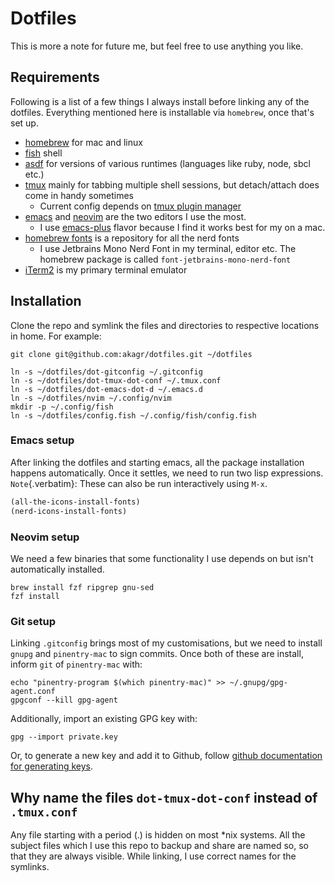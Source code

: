 # Dotfiles

This is more a note for future me, but feel free to use anything you
like.

## Requirements

Following is a list of a few things I always install before linking any
of the dotfiles. Everything mentioned here is installable via
`homebrew`, once that's set up.

- [homebrew](https://brew.sh/) for mac and linux
- [fish](https://fishshell.com/) shell
- [asdf](https://asdf-vm.com/) for versions of various runtimes (languages like ruby, node, sbcl etc.)
- [tmux](https://github.com/tmux/tmux/wiki) mainly for tabbing multiple shell sessions, but detach/attach does come in handy sometimes
  - Current config depends on [tmux plugin manager](https://github.com/tmux-plugins/tpm)
- [emacs](https://www.gnu.org/software/emacs/) and [neovim](https://neovim.io/) are the two editors I use the most.
  - I use [emacs-plus](https://github.com/d12frosted/homebrew-emacs-plus) flavor because I find it works best for my on a mac.
- [homebrew fonts](https://github.com/Homebrew/homebrew-cask-fonts) is a repository for all the nerd fonts
  - I use Jetbrains Mono Nerd Font in my terminal, editor etc. The homebrew package is called `font-jetbrains-mono-nerd-font`
- [iTerm2](https://iterm2.com) is my primary terminal emulator


## Installation

Clone the repo and symlink the files and directories to respective
locations in home. For example:

```fish
git clone git@github.com:akagr/dotfiles.git ~/dotfiles

ln -s ~/dotfiles/dot-gitconfig ~/.gitconfig
ln -s ~/dotfiles/dot-tmux-dot-conf ~/.tmux.conf
ln -s ~/dotfiles/dot-emacs-dot-d ~/.emacs.d
ln -s ~/dotfiles/nvim ~/.config/nvim
mkdir -p ~/.config/fish
ln -s ~/dotfiles/config.fish ~/.config/fish/config.fish
```

### Emacs setup

After linking the dotfiles and starting emacs, all the package
installation happens automatically. Once it settles, we need to run two
lisp expressions. `Note`{.verbatim}: These can also be run interactively
using `M-x`.

```lisp
(all-the-icons-install-fonts)
(nerd-icons-install-fonts)
```

### Neovim setup

We need a few binaries that some functionality I use depends on but isn't automatically installed.

```fish
brew install fzf ripgrep gnu-sed
fzf install
```

### Git setup

Linking `.gitconfig` brings most of my customisations, but we need to
install `gnupg` and `pinentry-mac` to sign commits. Once both of these
are install, inform `git` of `pinentry-mac` with:

```fish
echo "pinentry-program $(which pinentry-mac)" >> ~/.gnupg/gpg-agent.conf
gpgconf --kill gpg-agent
```

Additionally, import an existing GPG key with:

```fish
gpg --import private.key
```

Or, to generate a new key and add it to Github, follow [github
documentation for generating
keys](https://docs.github.com/en/authentication/managing-commit-signature-verification/generating-a-new-gpg-key).

## Why name the files `dot-tmux-dot-conf` instead of `.tmux.conf`

Any file starting with a period (.) is hidden on most \*nix systems. All
the subject files which I use this repo to backup and share are named
so, so that they are always visible. While linking, I use correct names
for the symlinks.
